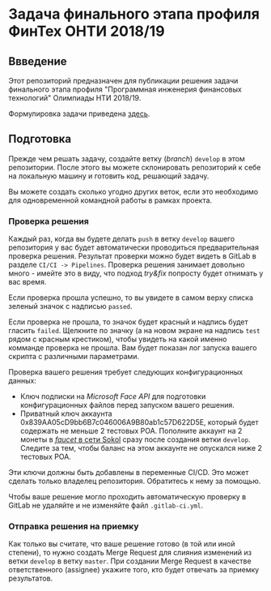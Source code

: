 Задача финального этапа профиля ФинТех ОНТИ 2018/19
====

## Ввведение

Этот репозиторий предназначен для публикации решения задачи финального этапа профиля "Программная инженерия финансовых технологий" Олимпиады НТИ 2018/19.

Формулировка задачи приведена [здесь](task-description.md).

## Подготовка

Прежде чем решать задачу, создайте ветку (_branch_) `develop` в этом репозитории. После этого вы можете склонировать репозиторий к себе на локальную машину и готовить код, решающий задачу.

Вы можете создать сколько угодно других веток, если это необходимо для одновременной командной работы в рамках проекта. 

### Проверка решения

Каждый раз, когда вы будете делать `push` в ветку `develop` вашего репозитория у вас будет автоматически проводиться предварительная проверка решения. Результат проверки можно будет видеть в GitLab в разделе `CI/CI -> Pipelines`. Проверка решения занимает довольно много - имейте это в виду, что подход _try&fix_ попросту будет отнимать у вас время. 

Если проверка прошла успешно, то вы увидете в самом верху списка зеленый значок с надписью `passed`.

Если проверка не прошла, то значок будет красный и надпись будет гласить `failed`. Щелкните по значку (а на новом экране на надпись `test` рядом с красным крестиком), чтобы увидеть на какой именно комманде проверка не прошла. Вам будет показан лог запуска вашего скрипта с различными параметрами.

Проверка вашего решения требует следующих конфигурационных данных:
  * Ключ подписки на _Microsoft Face API_ для подготовки конфигурационных файлов перед запуском вашего решения.
  * Приватный ключ аккаунта 0x839AA05cD9bb6B7c046006A9B80ab1c57D622D5E, который будет содержать не меньше 2 тестовых POA. Пополните аккаунт на 2 монеты в [_faucet_ в сети Sokol](https://faucet-sokol.herokuapp.com/) сразу после создания ветки `develop`. Следите за тем, чтобы баланс на этом аккаунте не опускался ниже 2 тестовых POA.  

Эти ключи должны быть добавлены в переменные CI/CD. Это может сделать только владелец репозитория. Обратитесь к нему за помощью.

Чтобы ваше решение могло проходить автоматическую проверку в GitLab не удаляйте и не изменяйте файл `.gitlab-ci.yml`.

### Отправка решения на приемку

Как только вы считате, что ваше решение готово (в той или иной степени), то нужно создать Merge Request для слияния изменений из ветки `develop` в ветку `master`. При создании Merge Request в качестве ответственного (assignee) укажите того, кто будет отвечать за приемку результатов.
